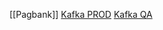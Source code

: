 [[Pagbank]]
[Kafka PROD](http://control-center.pagseguro.intranet/clusters/bpKRTTqJQYaK0JtNNlOWAw/overview)
[Kafka QA](https://control-center.qa.pagseguro.intranet/clusters/OcXKHO7eT4m9NBHln6ACKg/overview)
